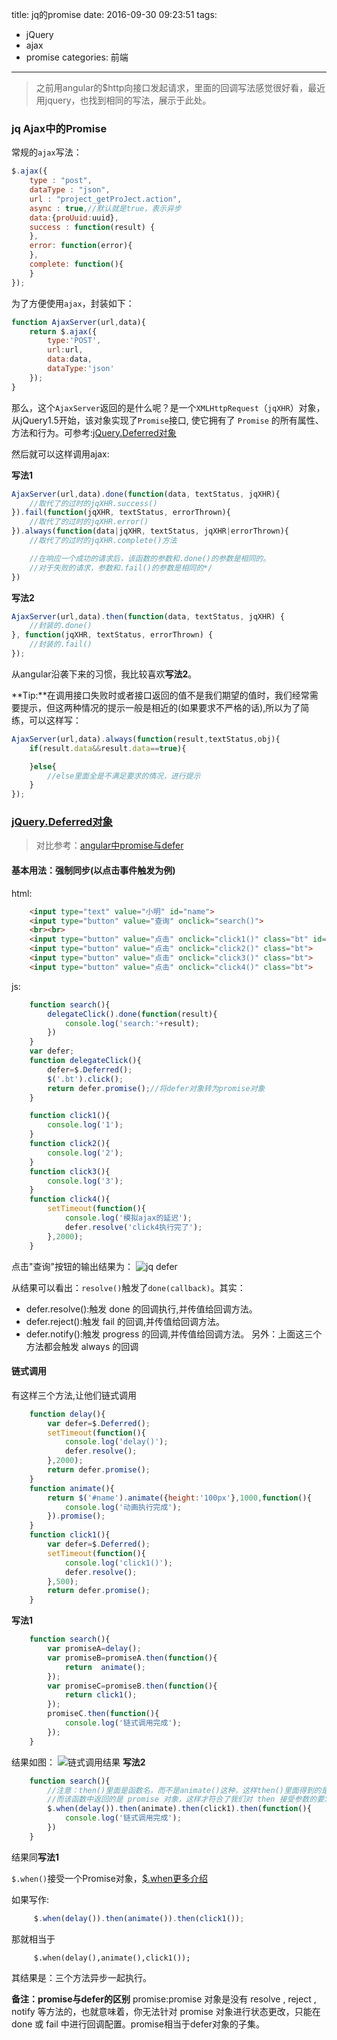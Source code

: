 title: jq的promise
date: 2016-09-30 09:23:51
tags: 
- jQuery
- ajax
- promise
categories: 前端
---
>之前用angular的$http向接口发起请求，里面的回调写法感觉很好看，最近用jquery，也找到相同的写法，展示于此处。

### jq Ajax中的Promise

常规的`ajax`写法：
``` javascript
$.ajax({
    type : "post",
    dataType : "json",
    url : "project_getProJect.action",
    async : true,//默认就是true，表示异步
    data:{proUuid:uuid},
    success : function(result) {
    },
    error: function(error){
    },
    complete: function(){
    }
});
```
为了方便使用`ajax`，封装如下：
``` javascript
function AjaxServer(url,data){
    return $.ajax({
        type:'POST',
        url:url,
        data:data,
        dataType:'json'
    });
}
```
<!-- more -->
那么，这个`AjaxServer`返回的是什么呢？是一个`XMLHttpRequest`（`jqXHR`）对象，从jQuery1.5开始，该对象实现了`Promise`接口, 使它拥有了 `Promise` 的所有属性、方法和行为。可参考:[jQuery.Deferred对象](http://www.css88.com/jqapi-1.9/category/deferred-object/)

然后就可以这样调用ajax:

**写法1**
``` javascript
AjaxServer(url,data).done(function(data, textStatus, jqXHR){
    //取代了的过时的jqXHR.success()
}).fail(function(jqXHR, textStatus, errorThrown){
    //取代了的过时的jqXHR.error()
}).always(function(data|jqXHR, textStatus, jqXHR|errorThrown){
    //取代了的过时的jqXHR.complete()方法

    //在响应一个成功的请求后，该函数的参数和.done()的参数是相同的。
    //对于失败的请求，参数和.fail()的参数是相同的*/
})
```
**写法2**
``` javascript
AjaxServer(url,data).then(function(data, textStatus, jqXHR) {
    //封装的.done()
}, function(jqXHR, textStatus, errorThrown) {
    //封装的.fail()
});
```
从angular沿袭下来的习惯，我比较喜欢**写法2**。

**Tip:**在调用接口失败时或者接口返回的值不是我们期望的值时，我们经常需要提示，但这两种情况的提示一般是相近的(如果要求不严格的话),所以为了简练，可以这样写：
``` javascript
AjaxServer(url,data).always(function(result,textStatus,obj){
    if(result.data&&result.data==true){

    }else{
        //else里面全是不满足要求的情况，进行提示
    }
});
```
### [jQuery.Deferred对象](http://www.css88.com/jqapi-1.9/category/deferred-object/)
>对比参考：[angular中promise与defer](http://jintang.github.io/2016/04/19/angular%E4%B9%8Bpromise%E7%9A%84%E7%94%A8%E6%B3%95/)

#### 基本用法：强制同步(以点击事件触发为例)

html:
``` html
    <input type="text" value="小明" id="name">
    <input type="button" value="查询" onclick="search()">
    <br><br>
    <input type="button" value="点击" onclick="click1()" class="bt" id="click1">
    <input type="button" value="点击" onclick="click2()" class="bt">
    <input type="button" value="点击" onclick="click3()" class="bt">
    <input type="button" value="点击" onclick="click4()" class="bt">
```
js:
``` javascript
    function search(){
        delegateClick().done(function(result){
            console.log('search:'+result);
        })
    }
    var defer;
    function delegateClick(){
        defer=$.Deferred();
        $('.bt').click();
        return defer.promise();//将defer对象转为promise对象
    }

    function click1(){
        console.log('1');
    }
    function click2(){
        console.log('2');
    }
    function click3(){
        console.log('3');
    }
    function click4(){
        setTimeout(function(){
            console.log('模拟ajax的延迟');
            defer.resolve('click4执行完了');
        },2000);
    }
```
点击"查询"按钮的输出结果为：
![jq defer](http://7xphbb.com1.z0.glb.clouddn.com/jq/jq_promise1.png)

从结果可以看出：`resolve()`触发了`done(callback)`。其实：
- defer.resolve():触发 done 的回调执行,并传值给回调方法。
- defer.reject():触发 fail 的回调,并传值给回调方法。
- defer.notify():触发 progress 的回调,并传值给回调方法。
另外：上面这三个方法都会触发 always 的回调

#### 链式调用
有这样三个方法,让他们链式调用
``` javascript
    function delay(){
        var defer=$.Deferred();
        setTimeout(function(){
            console.log('delay()');
            defer.resolve();
        },2000);
        return defer.promise();
    }
    function animate(){
        return $('#name').animate({height:'100px'},1000,function(){
            console.log('动画执行完成');
        }).promise();
    }
    function click1(){
        var defer=$.Deferred();
        setTimeout(function(){
            console.log('click1()');
            defer.resolve();
        },500);
        return defer.promise();
    }
```
**写法1**
``` javascript
    function search(){
        var promiseA=delay();
        var promiseB=promiseA.then(function(){
            return  animate();
        });
        var promiseC=promiseB.then(function(){
            return click1();
        });
        promiseC.then(function(){
            console.log('链式调用完成');
        });
    }
```
结果如图：
![链式调用结果](http://7xphbb.com1.z0.glb.clouddn.com/jq/jq_promise2.png)
**写法2**
``` javascript
    function search(){
        //注意：then()里面是函数名，而不是animate()这种，这样then()里面得到的是一个匿名的函数体，
        //而该函数中返回的是 promise 对象，这样才符合了我们对 then 接受参数的要求
        $.when(delay()).then(animate).then(click1).then(function(){
            console.log('链式调用完成');
        })
    }
```
结果同**写法1**

`$.when()`接受一个Promise对象，[$.when更多介绍](http://www.css88.com/jqapi-1.9/jQuery.when/)

如果写作:
``` javascript
     $.when(delay()).then(animate()).then(click1());
```
那就相当于
``` jquery
     $.when(delay(),animate(),click1());
```
其结果是：三个方法异步一起执行。

**备注：promise与defer的区别**
promise:promise 对象是没有 resolve , reject , notify 等方法的，也就意味着，你无法针对 promise 对象进行状态更改，只能在 done 或 fail 中进行回调配置。promise相当于defer对象的子集。
